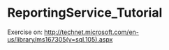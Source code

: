 ReportingService_Tutorial
=========================
Exercise on:
http://technet.microsoft.com/en-us/library/ms167305(v=sql.105).aspx